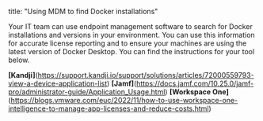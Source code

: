 title: "Using MDM to find Docker installations"

Your IT team can use endpoint management software to search for Docker installations and versions in your environment. You can use this information for accurate license reporting and to ensure your machines are using the latest version of Docker Desktop. You can find the instructions for your tool below. 

**[Kandji]**(https://support.kandji.io/support/solutions/articles/72000559793-view-a-device-application-list)
**[Jamf]**(https://docs.jamf.com/10.25.0/jamf-pro/administrator-guide/Application_Usage.html)
**[Workspace One]**(https://blogs.vmware.com/euc/2022/11/how-to-use-workspace-one-intelligence-to-manage-app-licenses-and-reduce-costs.html)

